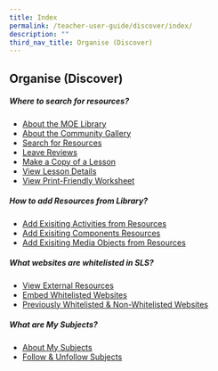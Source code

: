 ```yaml
---
title: Index
permalink: /teacher-user-guide/discover/index/
description: ""
third_nav_title: Organise (Discover)
---
```

## Organise (Discover)

##### Where to search for resources?

*  <a href="/user-guide/Teachers-UG/aboutlessons/" target="_blank">About the MOE Library</a>
*  <a href="/user-guide/Teachers-UG/createlesson/" target="_blank">About the Community Gallery</a>
*  [Search for Resources]()
*  [Leave Reviews]()
*  [Make a Copy of a Lesson]()
*  [View Lesson Details]()
*  [View Print-Friendly Worksheet]()


##### How to add Resources from Library?
*  <a href="/user-guide/Teachers-UG/aboutlessons/" target="_blank">Add Exisiting Activities from Resources</a>
*  <a href="/user-guide/Teachers-UG/createlesson/" target="_blank">Add Exisiting Components Resources</a>
*  [Add Exisiting Media Objects from Resources]()

##### What websites are whitelisted in SLS?
*  <a href="/user-guide/Teachers-UG/aboutlessons/" target="_blank">View External Resources</a>
*  [Embed Whitelisted Websites]()
*  [Previously Whitelisted &amp; Non-Whitelisted Websites]()

##### What are My Subjects?
*  <a href="/user-guide/Teachers-UG/aboutlessons/" target="_blank">About My Subjects</a>
*  [Follow &amp; Unfollow Subjects]()